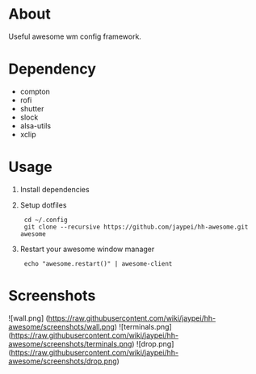 
# About

Useful awesome wm config framework.

# Dependency

* compton
* rofi
* shutter
* slock
* alsa-utils
* xclip


# Usage

1. Install dependencies
1. Setup dotfiles

        cd ~/.config
        git clone --recursive https://github.com/jaypei/hh-awesome.git awesome

1. Restart your awesome window manager

        echo "awesome.restart()" | awesome-client

# Screenshots

![wall.png] (https://raw.githubusercontent.com/wiki/jaypei/hh-awesome/screenshots/wall.png)
![terminals.png] (https://raw.githubusercontent.com/wiki/jaypei/hh-awesome/screenshots/terminals.png)
![drop.png] (https://raw.githubusercontent.com/wiki/jaypei/hh-awesome/screenshots/drop.png)

